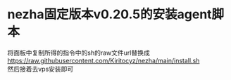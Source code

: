 # nezha固定版本v0.20.5的安装agent脚本
将面板中复制所得的指令中的sh的raw文件url替换成   
https://raw.githubusercontent.com/Kiritocyz/nezha/main/install.sh   
然后接着去vps安装即可
